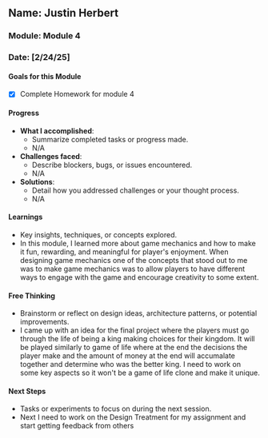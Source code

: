 ## Name: Justin Herbert
### Module: Module 4

### Date: [2/24/25]

#### Goals for this Module
- [x] Complete Homework for module 4

#### Progress
- **What I accomplished**:
  - Summarize completed tasks or progress made.
  - N/A
- **Challenges faced**:
  - Describe blockers, bugs, or issues encountered.
  -  N/A
- **Solutions**:
  - Detail how you addressed challenges or your thought process.
  -  N/A
#### Learnings
- Key insights, techniques, or concepts explored.
-  In this module, I learned more about game mechanics and how to make it fun, rewarding, and meaningful for player's enjoyment. When designing game mechanics one of the concepts that stood out to me was to make game mechanics was to allow players to have different ways to engage with the game and encourage creativity to some extent.

#### Free Thinking
- Brainstorm or reflect on design ideas, architecture patterns, or potential improvements.
-  I came up with an idea for the final project where the players must go through the life of being a king making choices for their kingdom. It will be played similarly to game of life where at the end the decisions the player make and the amount of money at the end will accumalate together and determine who was the better king. I need to work on some key aspects so it won't be a game of life clone and make it unique.


#### Next Steps
- Tasks or experiments to focus on during the next session.
-  Next I need to work on the Design Treatment for my assignment and start getting feedback from others
